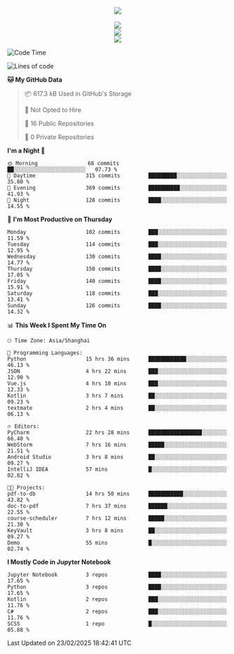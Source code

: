 <div align="center">
  <img src="https://readme-typing-svg.demolab.com?font=Zhi+Mang+Xing&size=40&pause=1000&color=000000&center=true&vCenter=true&lines=Baymax%E5%B0%8F%E6%8C%AF;Hello%20World"/><br/>
  <br/>
  <img src="https://skillicons.dev/icons?i=java,kotlin,python,c,cpp,html,css,javascript" /><br/>
  <img src="https://skillicons.dev/icons?i=spring,vue,pytorch,maven,gradle,mysql,sqlite,linux" /><br/>
  <img src="https://skillicons.dev/icons?i=idea,pycharm,webstorm,androidstudio,vscode,git,vim,md" /><br/>
</div>

<!--START_SECTION:waka-->
![Code Time](http://img.shields.io/badge/Code%20Time-647%20hrs%2057%20mins-blue)

![Lines of code](https://img.shields.io/badge/From%20Hello%20World%20I%27ve%20Written-6.0%20million%20lines%20of%20code-blue)

**🐱 My GitHub Data** 

> 📦 617.3 kB Used in GitHub's Storage 
 > 
> 🚫 Not Opted to Hire
 > 
> 📜 16 Public Repositories 
 > 
> 🔑 0 Private Repositories 
 > 
**I'm a Night 🦉** 

```text
🌞 Morning                68 commits          ██░░░░░░░░░░░░░░░░░░░░░░░   07.73 % 
🌆 Daytime                315 commits         █████████░░░░░░░░░░░░░░░░   35.80 % 
🌃 Evening                369 commits         ██████████░░░░░░░░░░░░░░░   41.93 % 
🌙 Night                  128 commits         ████░░░░░░░░░░░░░░░░░░░░░   14.55 % 
```
📅 **I'm Most Productive on Thursday** 

```text
Monday                   102 commits         ███░░░░░░░░░░░░░░░░░░░░░░   11.59 % 
Tuesday                  114 commits         ███░░░░░░░░░░░░░░░░░░░░░░   12.95 % 
Wednesday                130 commits         ████░░░░░░░░░░░░░░░░░░░░░   14.77 % 
Thursday                 150 commits         ████░░░░░░░░░░░░░░░░░░░░░   17.05 % 
Friday                   140 commits         ████░░░░░░░░░░░░░░░░░░░░░   15.91 % 
Saturday                 118 commits         ███░░░░░░░░░░░░░░░░░░░░░░   13.41 % 
Sunday                   126 commits         ████░░░░░░░░░░░░░░░░░░░░░   14.32 % 
```


📊 **This Week I Spent My Time On** 

```text
🕑︎ Time Zone: Asia/Shanghai

💬 Programming Languages: 
Python                   15 hrs 36 mins      ████████████░░░░░░░░░░░░░   46.13 % 
JSON                     4 hrs 22 mins       ███░░░░░░░░░░░░░░░░░░░░░░   12.90 % 
Vue.js                   4 hrs 10 mins       ███░░░░░░░░░░░░░░░░░░░░░░   12.33 % 
Kotlin                   3 hrs 7 mins        ██░░░░░░░░░░░░░░░░░░░░░░░   09.23 % 
textmate                 2 hrs 4 mins        ██░░░░░░░░░░░░░░░░░░░░░░░   06.13 % 

🔥 Editors: 
PyCharm                  22 hrs 28 mins      █████████████████░░░░░░░░   66.40 % 
WebStorm                 7 hrs 16 mins       █████░░░░░░░░░░░░░░░░░░░░   21.51 % 
Android Studio           3 hrs 8 mins        ██░░░░░░░░░░░░░░░░░░░░░░░   09.27 % 
IntelliJ IDEA            57 mins             █░░░░░░░░░░░░░░░░░░░░░░░░   02.82 % 

🐱‍💻 Projects: 
pdf-to-db                14 hrs 50 mins      ███████████░░░░░░░░░░░░░░   43.82 % 
doc-to-pdf               7 hrs 37 mins       ██████░░░░░░░░░░░░░░░░░░░   22.55 % 
course-scheduler         7 hrs 12 mins       █████░░░░░░░░░░░░░░░░░░░░   21.30 % 
KeyVault                 3 hrs 8 mins        ██░░░░░░░░░░░░░░░░░░░░░░░   09.27 % 
Demo                     55 mins             █░░░░░░░░░░░░░░░░░░░░░░░░   02.74 % 
```

**I Mostly Code in Jupyter Notebook** 

```text
Jupyter Notebook         3 repos             ████░░░░░░░░░░░░░░░░░░░░░   17.65 % 
Python                   3 repos             ████░░░░░░░░░░░░░░░░░░░░░   17.65 % 
Kotlin                   2 repos             ███░░░░░░░░░░░░░░░░░░░░░░   11.76 % 
C#                       2 repos             ███░░░░░░░░░░░░░░░░░░░░░░   11.76 % 
SCSS                     1 repo              █░░░░░░░░░░░░░░░░░░░░░░░░   05.88 % 
```




 Last Updated on 23/02/2025 18:42:41 UTC
<!--END_SECTION:waka-->





